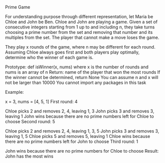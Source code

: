 Prime Game

For understanding purpose through different representation, let Maria be Chloe and John be Ben.
Chloe and John are playing a game. Given a set of consecutive integers starting from 1 up to and including n, they take turns choosing a prime number from the set and removing that number and its multiples from the set. The player that cannot make a move loses the game.

They play x rounds of the game, where n may be different for each round. Assuming Chloe always goes first and both players play optimally, determine who the winner of each game is.

Prototype: def isWinner(x, nums)
where x is the number of rounds and nums is an array of n
Return: name of the player that won the most rounds
If the winner cannot be determined, return None
You can assume n and x will not be larger than 10000
You cannot import any packages in this task

Example:

x = 3, nums = [4, 5, 1]
First round: 4

Chloe picks 2 and removes 2, 4, leaving 1, 3
John picks 3 and removes 3, leaving 1
John wins because there are no prime numbers left for Chloe to choose
Second round: 5

Chloe picks 2 and removes 2, 4, leaving 1, 3, 5
John picks 3 and removes 3, leaving 1, 5
Chloe picks 5 and removes 5, leaving 1
Chloe wins because there are no prime numbers left for John to choose
Third round: 1

John wins because there are no prime numbers for Chloe to choose
Result: John has the most wins

